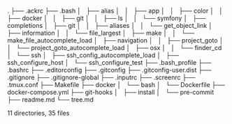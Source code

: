 .
├── .ackrc
├── .bash
│   ├── alias
│   │   ├── app
│   │   ├── color
│   │   ├── docker
│   │   ├── git
│   │   ├── ls
│   │   └── symfony
│   ├── completions
│   ├── git
│   │   ├── aliases
│   │   └── get_object_link
│   ├── information
│   │   └── file_largest
│   ├── make
│   │   └── make_file_autocomplete_load
│   ├── navigation
│   │   ├── project_goto
│   │   └── project_goto_autocomplete_load
│   ├── osx
│   │   └── finder_cd
│   └── ssh
│       ├── ssh_config_autocomplete_load
│       ├── ssh_configure_host
│       └── ssh_configure_test
├── .bash_profile
├── .bashrc
├── .editorconfig
├── .gitconfig
├── .gitconfig-user.dist
├── .gitignore
├── .gitignore-global
├── .inputrc
├── .screenrc
├── .tmux.conf
├── Makefile
├── docker
│   └── bash
│       └── Dockerfile
├── docker-compose.yml
├── git-hooks
│   ├── install
│   └── pre-commit
├── readme.md
└── tree.md

11 directories, 35 files
